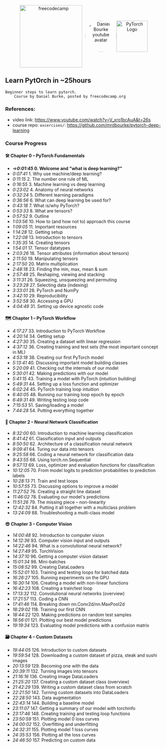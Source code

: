 <div align="center" style="display: flex; align-items: center; justify-content: center"">
<img width="200" src="https://external-content.duckduckgo.com/iu/?u=https%3A%2F%2Fdesign-style-guide.freecodecamp.org%2Fdownloads%2Ffcc_primary_large.jpg&f=1&nofb=1&ipt=a298cfd9c3e424328a6fbe5ea90ef5672a1cdcae0808fa8a84a284713d7377ff&ipo=images" alt="freecodecamp" href="https://www.freecodecamp.org/" style="margin-right: 10px">
<img width="100" src="https://external-content.duckduckgo.com/iu/?u=https%3A%2F%2Fyt3.ggpht.com%2Fytc%2FAKedOLQF3gTihhEVxTQUEhaF4ITdff0qa7OOYqGDj2h4o7s%3Ds900-c-k-c0x00ffffff-no-rj&f=1&nofb=1&ipt=8e6388835fefda982a4c8244ce703e0c22c606a921a73af7fabb989ed43e2caf&ipo=images" style="border-radius:100px" alt="Daniel Bourke youtube avatar" href="https://www.youtube.com/@mrdbourke">
<img width="100" src="https://external-content.duckduckgo.com/iu/?u=https%3A%2F%2Fshiftlab.github.io%2Fpytorch%2Fassets%2Fimages%2Fpytorch-logo.png&f=1&nofb=1&ipt=3db007be53995e82628a0b856cb5dfc977d507fba7ef4e6ad069e634d134fe17&ipo=images" alt="PyTorch Logo" href="https://pytorch.org/">

</div>

## Learn PytOrch in ~25hours
    Beginner steps to learn pytorch.
        Course by Daniel Burke, posted by freecodecamp.org

### References:
- video link: https://www.youtube.com/watch?v=V_xro1bcAuA&t=26s
- course repo: `excercises/`: https://github.com/mrdbourke/pytorch-deep-learning
### Course Progress

#### 🛠 Chapter 0 – PyTorch Fundamentals
- =>***0:01:45* 0. Welcome and "what is deep learning?"** 
- *0:07:41* 1. Why use machine/deep learning?
- *0:11:15* 2. The number one rule of ML
- *0:16:55* 3. Machine learning vs deep learning
- *0:23:02* 4. Anatomy of neural networks
- *0:32:24* 5. Different learning paradigms
- *0:36:56* 6. What can deep learning be used for?
- *0:43:18* 7. What is/why PyTorch?
- *0:53:33* 8. What are tensors?
- *0:57:52* 9. Outline
- *1:03:56* 10. How to (and how not to) approach this course
- *1:09:05* 11. Important resources
- *1:14:28* 12. Getting setup
- *1:22:08* 13. Introduction to tensors
- *1:35:35* 14. Creating tensors
- *1:54:01* 17. Tensor datatypes
- *2:03:26* 18. Tensor attributes (information about tensors)
- *2:11:50* 19. Manipulating tensors
- *2:17:50* 20. Matrix multiplication
- *2:48:18* 23. Finding the min, max, mean & sum
- *2:57:48* 25. Reshaping, viewing and stacking
- *3:11:31* 26. Squeezing, unsqueezing and permuting
- *3:23:28* 27. Selecting data (indexing)
- *3:33:01* 28. PyTorch and NumPy
- *3:42:10* 29. Reproducibility
- *3:52:58* 30. Accessing a GPU
- *4:04:49* 31. Setting up device agnostic code

#### 🗺 Chapter 1 – PyTorch Workflow
- *4:17:27* 33. Introduction to PyTorch Workflow
- *4:20:14* 34. Getting setup
- *4:27:30* 35. Creating a dataset with linear regression
- *4:37:12* 36. Creating training and test sets (the most important concept in ML)
- *4:53:18* 38. Creating our first PyTorch model
- *5:13:41* 40. Discussing important model building classes
- *5:20:09* 41. Checking out the internals of our model
- *5:30:01* 42. Making predictions with our model
- *5:41:15* 43. Training a model with PyTorch (intuition building)
- *5:49:31* 44. Setting up a loss function and optimizer
- *6:02:24* 45. PyTorch training loop intuition
- *6:40:05* 48. Running our training loop epoch by epoch
- *6:49:31* 49. Writing testing loop code
- *7:15:53* 51. Saving/loading a model
- *7:44:28* 54. Putting everything together

#### 🤨 Chapter 2 – Neural Network Classification
- *8:32:00* 60. Introduction to machine learning classification
- *8:41:42* 61. Classification input and outputs
- *8:50:50* 62. Architecture of a classification neural network
- *9:09:41* 64. Turing our data into tensors
- *9:25:58* 66. Coding a neural network for classification data
- *9:43:55* 68. Using torch.nn.Sequential
- *9:57:13* 69. Loss, optimizer and evaluation functions for classification
- *10:12:05* 70. From model logits to prediction probabilities to prediction labels
- *10:28:13* 71. Train and test loops
- *10:57:55* 73. Discussing options to improve a model
- *11:27:52* 76. Creating a straight line dataset
- *11:46:02* 78. Evaluating our model's predictions
- *11:51:26* 79. The missing piece – non-linearity
- *12:42:32* 84. Putting it all together with a multiclass problem
- *13:24:09* 88. Troubleshooting a mutli-class model

#### 😎 Chapter 3 – Computer Vision
- *14:00:48* 92. Introduction to computer vision
- *14:12:36* 93. Computer vision input and outputs
- *14:22:46* 94. What is a convolutional neural network?
- *14:27:49* 95. TorchVision
- *14:37:10* 96. Getting a computer vision dataset
- *15:01:34* 98. Mini-batches
- *15:08:52* 99. Creating DataLoaders
- *15:52:01* 103. Training and testing loops for batched data
- *16:26:27* 105. Running experiments on the GPU
- *16:30:14* 106. Creating a model with non-linear functions
- *16:42:23* 108. Creating a train/test loop
- *17:13:32* 112. Convolutional neural networks (overview)
- *17:21:57* 113. Coding a CNN
- *17:41:46* 114. Breaking down nn.Conv2d/nn.MaxPool2d
- *18:29:02* 118. Training our first CNN
- *18:44:22* 120. Making predictions on random test samples
- *18:56:01* 121. Plotting our best model predictions
- *19:19:34* 123. Evaluating model predictions with a confusion matrix

#### 🗃 Chapter 4 – Custom Datasets
- *19:44:05* 126. Introduction to custom datasets
- *19:59:54* 128. Downloading a custom dataset of pizza, steak and sushi images
- *20:13:59* 129. Becoming one with the data
- *20:39:11* 132. Turning images into tensors
- *21:16:16* 136. Creating image DataLoaders
- *21:25:20* 137. Creating a custom dataset class (overview)
- *21:42:29* 139. Writing a custom dataset class from scratch
- *22:21:50* 142. Turning custom datasets into DataLoaders
- *22:28:50* 143. Data augmentation
- *22:43:14* 144. Building a baseline model
- *23:11:07* 147. Getting a summary of our model with torchinfo
- *23:17:46* 148. Creating training and testing loop functions
- *23:50:59* 151. Plotting model 0 loss curves
- *24:00:02* 152. Overfitting and underfitting
- *24:32:31* 155. Plotting model 1 loss curves
- *24:35:53* 156. Plotting all the loss curves
- *24:46:50* 157. Predicting on custom data

